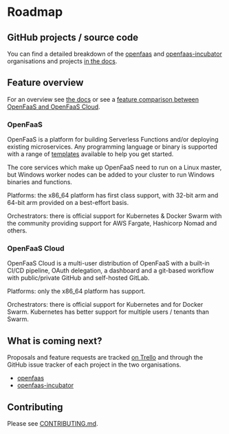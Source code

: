 # Roadmap

## GitHub projects / source code 

You can find a detailed breakdown of the [openfaas](https://github.com/openfaas/) and [openfaas-incubator](https://github.com/openfaas-incubator/) organisations and projects [in the docs](https://docs.openfaas.com/contributing/get-started/).

## Feature overview

For an overview see [the docs](https://docs.openfaas.com/) or see a [feature comparison between OpenFaaS and OpenFaaS Cloud](https://docs.openfaas.com/openfaas-cloud/intro/).

### OpenFaaS

OpenFaaS is a platform for building Serverless Functions and/or deploying existing microservices. Any programming language or binary is supported with a range of [templates](https://github.com/openfaas/templates) available to help you get started.

The core services which make up OpenFaaS need to run on a Linux master, but Windows worker nodes can be added to your cluster to run Windows binaries and functions.

Platforms: the x86_64 platform has first class support, with 32-bit arm and 64-bit arm provided on a best-effort basis.

Orchestrators: there is official support for Kubernetes & Docker Swarm with the community providing support for AWS Fargate, Hashicorp Nomad and others.

### OpenFaaS Cloud

OpenFaaS Cloud is a multi-user distribution of OpenFaaS with a built-in CI/CD pipeline, OAuth delegation, a dashboard and a git-based workflow with public/private GitHub and self-hosted GitLab.

Platforms: only the x86_64 platform has support.

Orchestrators: there is official support for Kubernetes and for Docker Swarm. Kubernetes has better support for multiple users / tenants than Swarm.

## What is coming next?

Proposals and feature requests are tracked [on Trello](http://bit.ly/2LGl6nd) and through the GitHub issue tracker of each project in the two organisations.

* [openfaas](https://github.com/openfaas/)
* [openfaas-incubator](https://github.com/openfaas-incubator/)

## Contributing

Please see [CONTRIBUTING.md](https://github.com/openfaas/faas/blob/master/CONTRIBUTING.md).
